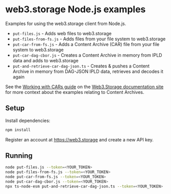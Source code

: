 # web3.storage Node.js examples

Examples for using the web3.storage client from Node.js.

- `put-files.js` - Adds web files to web3.storage
- `put-files-from-fs.js` - Adds files from your file system to web3.storage
- `put-car-from-fs.js` - Adds a Content Archive (CAR) file from your file system to web3.storage
- `put-car-dag-cbor.js` - Creates a Content Archive in memory from IPLD data and adds to web3.storage
- `put-and-retrieve-car-dag-json.ts` - Creates & pushes a Content Archive in memory from DAG-JSON IPLD data, retrieves and decodes it again

See the [Working with CARs guide](https://web3.storage/docs/how-tos/work-with-car-files/) on the [Web3.Storage documentation site](https://web3.storage/docs) for more context about the examples relating to Content Archives.

## Setup

Install dependencies:

```sh
npm install
```

Register an account at https://web3.storage and create a new API key.

## Running

```sh
node put-files.js --token=<YOUR_TOKEN>
node put-files-from-fs.js --token=<YOUR_TOKEN>
node put-car-from-fs.js --token=<YOUR_TOKEN>
node put-car-dag-cbor.js --token=<YOUR_TOKEN>
npx ts-node-esm put-and-retrieve-car-dag-json.ts --token=<YOUR_TOKEN>
```
